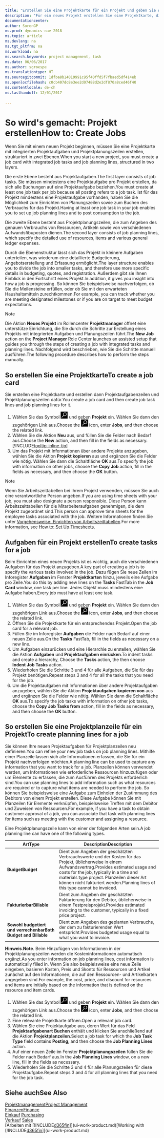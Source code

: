 ```yaml
---
title: "Erstellen Sie eine Projektkarte für ein Projekt und geben Sie Aufgaben an"
description: "Für ein neues Projekt erstellen Sie eine Projektkarte, die Projektaufgaben und enthält Planungszeilen erstellt, um Ihnen zu helfen, Status und Budgets zu verwalten."
documentationcenter: 
author: SorenGP
ms.prod: dynamics-nav-2018
ms.topic: article
ms.devlang: na
ms.tgt_pltfrm: na
ms.workload: na
ms.search.keywords: project management, task
ms.date: 06/06/2017
ms.author: sgroespe
ms.translationtype: HT
ms.sourcegitcommit: 1dfba8b14019991c95f40ffd5f7fbaed5df414eb
ms.openlocfilehash: c0cb407dc8e3ee2d07488d2e2df870a8ced46f40
ms.contentlocale: de-ch
ms.lasthandoff: 12/01/2017

---
```

# <a name="how-to-create-jobs"></a><span data-ttu-id="97071-103">So wird's gemacht: Projekt erstellen</span><span class="sxs-lookup"><span data-stu-id="97071-103">How to: Create Jobs</span></span>
<span data-ttu-id="97071-104">Wenn Sie mit einem neuen Projekt beginnen, müssen Sie eine Projektkarte mit integrierten Projektaufgaben und Projektplanungszeilen erstellen, strukturiert in zwei Ebenen.</span><span class="sxs-lookup"><span data-stu-id="97071-104">When you start a new project, you must create a job card with integrated job tasks and job planning lines, structured in two layers.</span></span>  

<span data-ttu-id="97071-105">Die erste Ebene besteht aus Projektaufgaben.</span><span class="sxs-lookup"><span data-stu-id="97071-105">The first layer consists of job tasks.</span></span> <span data-ttu-id="97071-106">Sie müssen mindestens eine Projektaufgabe pro Projekt erstellen, da sich alle Buchungen auf eine Projektaufgabe beziehen.</span><span class="sxs-lookup"><span data-stu-id="97071-106">You must create at least one job task per job because all posting refers to a job task.</span></span> <span data-ttu-id="97071-107">Ist für das Projekt mindestens eine Projektaufgabe vorhanden, haben Sie die Möglichkeit zum Einrichten von Planungszeilen sowie zum Buchen des Verbrauchs für das Projekt.</span><span class="sxs-lookup"><span data-stu-id="97071-107">Having at least one job task in your job enables you to set up job planning lines and to post consumption to the job.</span></span>

<span data-ttu-id="97071-108">Die zweite Ebene besteht aus Projektplanungszeilen, die zum Angeben des genauen Verbrauchs von Ressourcen, Artikeln sowie von verschiedenen Aufwandsfibuposten dienen.</span><span class="sxs-lookup"><span data-stu-id="97071-108">The second layer consists of job planning lines, which specify the detailed use of resources, items and various general ledger expenses.</span></span>

<span data-ttu-id="97071-109">Durch die Ebenenstruktur lässt sich das Projekt in kleinere Aufgaben unterteilen, was wiederum eine detaillierte Budgetierung, Angebotserstellung und Erfassung ermöglicht.</span><span class="sxs-lookup"><span data-stu-id="97071-109">The layer structure enables you to divide the job into smaller tasks, and therefore use more specific details in budgeting, quotes, and registration.</span></span> <span data-ttu-id="97071-110">Außerdem gibt sie Ihnen Einblick in den Fortschritt eines Projekt.</span><span class="sxs-lookup"><span data-stu-id="97071-110">In addition, it gives you insight into how a job is progressing.</span></span> <span data-ttu-id="97071-111">So können Sie beispielsweise nachverfolgen, ob Sie die Meilensteine erfüllen, oder ob Sie mit den erwarteten Haushaltsmitteln zurechtkommen.</span><span class="sxs-lookup"><span data-stu-id="97071-111">For example, you can track whether you are meeting designated milestones or if you are on target to meet budget expectations.</span></span>

> [!NOTE]  
>   <span data-ttu-id="97071-112">Die Aktion **Neues Projekt** im Rollencenter **Projektmanager** öffnet eine unterstütze Einrichtung, die Sie durch die Schritte zur Erstellung eines Projekts mit integrierten Aufgaben und Planungszeilen führt.</span><span class="sxs-lookup"><span data-stu-id="97071-112">The **New Job** action on the **Project Manager** Role Center launches an assisted setup that guides you through the steps of creating a job with integrated tasks and planning lines.</span></span> <span data-ttu-id="97071-113">Nachfolgend wird beschrieben, wie Sie die Schritte manuell ausführen.</span><span class="sxs-lookup"><span data-stu-id="97071-113">The following procedure describes how to perform the steps manually.</span></span>

## <a name="to-create-a-job-card"></a><span data-ttu-id="97071-114">So erstellen Sie eine Projektkarte</span><span class="sxs-lookup"><span data-stu-id="97071-114">To create a job card</span></span>
<span data-ttu-id="97071-115">Sie erstellen eine Projektkarte und erstellen dann Projektaufgabenzeilen und Projektplanungszeilen dafür.</span><span class="sxs-lookup"><span data-stu-id="97071-115">You create a job card and then create job task lines and job planning lines for it.</span></span>

1. <span data-ttu-id="97071-116">Wählen Sie das Symbol ![Nach Seite oder Bericht suchen](media/ui-search/search_small.png "Nach Seite oder Bericht suchen") und geben **Projekt** ein. Wählen Sie dann den zugehörigen Link aus.</span><span class="sxs-lookup"><span data-stu-id="97071-116">Choose the ![Search for Page or Report](media/ui-search/search_small.png "Search for Page or Report icon") icon, enter **Jobs**, and then choose the related link.</span></span>  
2. <span data-ttu-id="97071-117">Wählen Sie die Aktion **Neu** aus, und füllen Sie die Felder nach Bedarf aus.</span><span class="sxs-lookup"><span data-stu-id="97071-117">Choose the **New** action, and then fill in the fields as necessary.</span></span> [!INCLUDE[tooltip-inline-tip](includes/tooltip-inline-tip_md.md)]
3. <span data-ttu-id="97071-118">Um das Projekt mit Informationen über andere Projekte anzugeben, wählen Sie die Aktion **Projekt kopieren** aus und ergänzen Sie die Felder wie nötig. Wählen Sie dann die Schaltfläche **OK** aus.</span><span class="sxs-lookup"><span data-stu-id="97071-118">To specify the job with information on other jobs, choose the **Copy Job** action, fill in the fields as necessary, and then choose the **OK** button.</span></span>

> [!NOTE]  
>   <span data-ttu-id="97071-119">Wenn Sie Arbeitszeittabellen bei Ihrem Projekt verwenden, müssen Sie auch eine verantwortliche Person angeben.</span><span class="sxs-lookup"><span data-stu-id="97071-119">If you are using time sheets with your job, you must also designate a person responsible.</span></span> <span data-ttu-id="97071-120">Diese Person kann Arbeitszeittabellen für die Mitarbeiteraufgaben genehmigen, die dem Projekt zugeordnet sind.</span><span class="sxs-lookup"><span data-stu-id="97071-120">This person can approve time sheets for the employee tasks associated with the job.</span></span> <span data-ttu-id="97071-121">Weitere Informationen finden Sie unter [Vorgehensweise: Einrichten von Arbeitszeittabellen](projects-how-setup-time-sheets.md).</span><span class="sxs-lookup"><span data-stu-id="97071-121">For more information, see [How to: Set Up Timesheets](projects-how-setup-time-sheets.md).</span></span>

## <a name="to-create-tasks-for-a-job"></a><span data-ttu-id="97071-122">Aufgaben für ein Projekt erstellen</span><span class="sxs-lookup"><span data-stu-id="97071-122">To create tasks for a job</span></span>
<span data-ttu-id="97071-123">Beim Einrichten eines neuen Projekts ist es wichtig, auch die verschiedenen Aufgaben für das Projekt anzugeben.</span><span class="sxs-lookup"><span data-stu-id="97071-123">A key part of creating a job is to specify the various tasks involved in the job.</span></span> <span data-ttu-id="97071-124">Dazu fügen Sie neue Zeilen im Inforegister **Aufgaben** im Fenster **Projektkarten** hinzu, jeweils eine Aufgabe pro Zeile.</span><span class="sxs-lookup"><span data-stu-id="97071-124">You do this by adding new lines on the **Tasks** FastTab in the **Job Card** window, one task per line.</span></span> <span data-ttu-id="97071-125">Jedes Objekt muss mindestens eine Aufgabe haben.</span><span class="sxs-lookup"><span data-stu-id="97071-125">Every job must have at least one task.</span></span>

1. <span data-ttu-id="97071-126">Wählen Sie das Symbol ![Nach Seite oder Bericht suchen](media/ui-search/search_small.png "Nach Seite oder Bericht suchen") und geben **Projekt** ein. Wählen Sie dann den zugehörigen Link aus.</span><span class="sxs-lookup"><span data-stu-id="97071-126">Choose the ![Search for Page or Report](media/ui-search/search_small.png "Search for Page or Report icon") icon, enter **Jobs**, and then choose the related link.</span></span>
2. <span data-ttu-id="97071-127">Öffnen Sie die Projektkarte für ein entsprechendes Projekt.</span><span class="sxs-lookup"><span data-stu-id="97071-127">Open the job card for a relevant job.</span></span>
3. <span data-ttu-id="97071-128">Füllen Sie im Inforegister **Aufgaben** die Felder nach Bedarf auf einer neuen Zeile aus.</span><span class="sxs-lookup"><span data-stu-id="97071-128">On the **Tasks** FastTab, fill in the fields as necessary on a new line.</span></span>
4. <span data-ttu-id="97071-129">Um Aufgaben einzurücken und eine Hierarchie zu erstellen, wählen Sie die Aktion **Aufgaben** und **Projektaufgaben einrücken**.</span><span class="sxs-lookup"><span data-stu-id="97071-129">To indent tasks and create a hierarchy, Choose the **Tasks** action, the then choose **Indent Job Tasks** action.</span></span>
5. <span data-ttu-id="97071-130">Wiederholen Sie die Schritte 3 und 4 für alle Aufgaben, die Sie für das Projekt benötigen.</span><span class="sxs-lookup"><span data-stu-id="97071-130">Repeat steps 3 and 4 for all the tasks that you need for the job.</span></span>
6. <span data-ttu-id="97071-131">Um die Projektaufgaben mit Informationen über andere Projektaufgaben anzugeben, wählen Sie die Aktion **Projektaufgaben kopieren von** aus und ergänzen Sie die Felder wie nötig. Wählen Sie dann die Schaltfläche **OK** aus.</span><span class="sxs-lookup"><span data-stu-id="97071-131">To specify the job tasks with information on other job tasks, choose the **Copy Job Tasks from** action, fill in the fields as necessary, and then choose the **OK** button.</span></span>

## <a name="to-create-planning-lines-for-a-job"></a><span data-ttu-id="97071-132">So erstellen Sie eine Projektplanzeile für ein Projekt</span><span class="sxs-lookup"><span data-stu-id="97071-132">To create planning lines for a job</span></span>
<span data-ttu-id="97071-133">Sie können Ihre neuen Projektaufgaben für Projektplanzeilen neu definieren.</span><span class="sxs-lookup"><span data-stu-id="97071-133">You can refine your new job tasks on job planning lines.</span></span> <span data-ttu-id="97071-134">Mithilfe einer Planzeile lassen sich alle Informationen erfassen, die Sie für ein Projekt nachverfolgen möchten.</span><span class="sxs-lookup"><span data-stu-id="97071-134">A planning line can be used to capture any information that you want to track for a job.</span></span> <span data-ttu-id="97071-135">Planzeilen können verwendet werden, um Informationen wie erforderliche Ressourcen hinzuzufügen oder um Elemente zu erfassen, die zum Ausführen des Projekts erforderlich sind.</span><span class="sxs-lookup"><span data-stu-id="97071-135">You can use planning lines to add information such as what resources are required or to capture what items are needed to perform the job.</span></span> <span data-ttu-id="97071-136">So können Sie beispielsweise eine Aufgabe zum Einholen der Zustimmung des Debitors von einem Projekt erstellen. Diese Aufgabe können Sie mit Planzeilen für Elemente verknüpfen, beispielsweise Treffen mit dem Debitor und Zuweisen von Ressourcen.</span><span class="sxs-lookup"><span data-stu-id="97071-136">For example, if you have a task to obtain customer approval of a job, you can associate that task with planning lines for items such as meeting with the customer and assigning a resource.</span></span>  

<span data-ttu-id="97071-137">Eine Projektplanungszeile kann von einer der folgenden Arten sein.</span><span class="sxs-lookup"><span data-stu-id="97071-137">A job planning line can have one of the following types.</span></span>  

| <span data-ttu-id="97071-138">Art</span><span class="sxs-lookup"><span data-stu-id="97071-138">Type</span></span> | <span data-ttu-id="97071-139">Description</span><span class="sxs-lookup"><span data-stu-id="97071-139">Description</span></span> |
| --- | --- |
| <span data-ttu-id="97071-140">**Budget**</span><span class="sxs-lookup"><span data-stu-id="97071-140">**Budget**</span></span> |<span data-ttu-id="97071-141">Dient zum Angeben der geschätzten Verbrauchswerte und der Kosten für das Projekt, üblicherweise in einem Aufwandsvertrag.</span><span class="sxs-lookup"><span data-stu-id="97071-141">Provides estimated usage and costs for the job, typically in a time and materials type project.</span></span> <span data-ttu-id="97071-142">Planzeilen dieser Art können nicht fakturiert werden.</span><span class="sxs-lookup"><span data-stu-id="97071-142">Planning lines of this type cannot be invoiced.</span></span> |
| <span data-ttu-id="97071-143">**Fakturierbar**</span><span class="sxs-lookup"><span data-stu-id="97071-143">**Billable**</span></span> |<span data-ttu-id="97071-144">Dient zum Angeben der geschätzten Fakturierung für den Debitor, üblicherweise in einem Festpreisprojekt.</span><span class="sxs-lookup"><span data-stu-id="97071-144">Provides estimated invoicing to the customer, typically in a fixed price project.</span></span> |
| <span data-ttu-id="97071-145">**Sowohl budgetiert und verrechenbar**</span><span class="sxs-lookup"><span data-stu-id="97071-145">**Both Budget and Billable**</span></span> |<span data-ttu-id="97071-146">Dient zum Angeben des geplanten Verbrauchs, der dem zu fakturierenden Wert entspricht.</span><span class="sxs-lookup"><span data-stu-id="97071-146">Provides budgeted usage equal to what you want to invoice.</span></span> |

<span data-ttu-id="97071-147">**Hinweis**.</span><span class="sxs-lookup"><span data-stu-id="97071-147">**Note**.</span></span> <span data-ttu-id="97071-148">Beim Hinzufügen von Informationen in der Projektplanungszeilen werden die Kosteninformationen automatisch ergänzt.</span><span class="sxs-lookup"><span data-stu-id="97071-148">As you enter information on job planning lines, cost information is automatically filled in.</span></span> <span data-ttu-id="97071-149">Wenn Sie also beispielsweise eine neue Zeile eingeben, basieren Kosten, Preis und Skonto für Ressourcen und Artikel zunächst auf den Informationen, die auf den Ressourcen- und Artikelkarten angegeben sind.</span><span class="sxs-lookup"><span data-stu-id="97071-149">For example, the cost, price, and discount for resources and items are initially based on the information that is defined on the resource and item cards.</span></span>

1. <span data-ttu-id="97071-150">Wählen Sie das Symbol ![Nach Seite oder Bericht suchen](media/ui-search/search_small.png "Nach Seite oder Bericht suchen") und geben **Projekt** ein. Wählen Sie dann den zugehörigen Link aus.</span><span class="sxs-lookup"><span data-stu-id="97071-150">Choose the ![Search for Page or Report](media/ui-search/search_small.png "Search for Page or Report icon") icon, enter **Jobs**, and then choose the related link.</span></span>
2. <span data-ttu-id="97071-151">Eine relevante Projektkarte öffnen.</span><span class="sxs-lookup"><span data-stu-id="97071-151">Open a relevant job card.</span></span>
3. <span data-ttu-id="97071-152">Wählen Sie eine Projektaufgabe aus, deren Wert für das Feld **Projektaufgabenart** **Buchen** enthält und klicken Sie anschließend auf die Aktion **Projektplanzeilen**.</span><span class="sxs-lookup"><span data-stu-id="97071-152">Select a job task for which the **Job Task Type** field contains **Posting**, and then choose the **Job Planning Lines** action.</span></span>  
4. <span data-ttu-id="97071-153">Auf einer neuen Zeile im Fenster **Projektplanungszeilen** füllen Sie die Felder nach Bedarf aus.</span><span class="sxs-lookup"><span data-stu-id="97071-153">In the **Job Planning Lines** window, on a new line, fill in the fields as necessary.</span></span>
5. <span data-ttu-id="97071-154">Wiederholen Sie die Schritte 3 und 4 für alle Planungszeilen für diese Projektaufgabe.</span><span class="sxs-lookup"><span data-stu-id="97071-154">Repeat steps 3 and 4 for all planning lines that you need for the job task.</span></span>

## <a name="see-also"></a><span data-ttu-id="97071-155">Siehe auch</span><span class="sxs-lookup"><span data-stu-id="97071-155">See Also</span></span>
[<span data-ttu-id="97071-156">Projektmanagement</span><span class="sxs-lookup"><span data-stu-id="97071-156">Project Management</span></span>](projects-manage-projects.md)  
[<span data-ttu-id="97071-157">Finanzen</span><span class="sxs-lookup"><span data-stu-id="97071-157">Finance</span></span>](finance.md)  
<span data-ttu-id="97071-158">[Einkauf](purchasing-manage-purchasing.md)       </span><span class="sxs-lookup"><span data-stu-id="97071-158">[Purchasing](purchasing-manage-purchasing.md)       </span></span>  
<span data-ttu-id="97071-159">[Verkauf](sales-manage-sales.md)    </span><span class="sxs-lookup"><span data-stu-id="97071-159">[Sales](sales-manage-sales.md)    </span></span>  
<span data-ttu-id="97071-160">[Arbeiten mit [!INCLUDE[d365fin](includes/d365fin_md.md)]](ui-work-product.md)</span><span class="sxs-lookup"><span data-stu-id="97071-160">[Working with [!INCLUDE[d365fin](includes/d365fin_md.md)]](ui-work-product.md)</span></span>  

